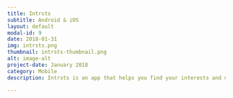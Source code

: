 ```yaml
---
title: Intrsts
subtitle: Android & iOS
layout: default
modal-id: 9
date: 2018-01-31
img: intrsts.png
thumbnail: intrsts-thumbnail.png
alt: image-alt
project-date: January 2018
category: Mobile
description: Intrsts is an app that helps you find your interests and make the best of yourself. The app will be released soon for <b>Android</b> and <b>iOS</b>. Find out more here <a href="http://david.schnitzhofer.at/intrsts"><b>here</b></a>.

--- 
```

